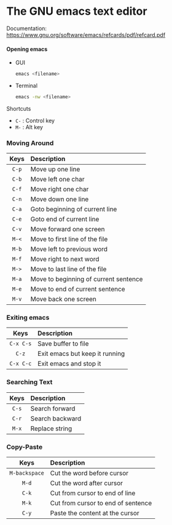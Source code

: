 # The GNU emacs text editor

Documentation: https://www.gnu.org/software/emacs/refcards/pdf/refcard.pdf

#### Opening emacs

* GUI

	```bash
	emacs <filename>
	```
		
* Terminal

	```bash
	emacs -nw <filename>
	```

Shortcuts
* ` C- ` : Control key
* ` M- ` : Alt key

### Moving Around

| Keys | Description |
| :---: | :--------- |
| ` C-p ` | Move up one line |
| ` C-b ` | Move left one char |
| ` C-f ` | Move right one char |
| ` C-n ` | Move down one line |
| ` C-a ` | Goto beginning of current line |
| ` C-e ` | Goto end of current line |
| ` C-v ` | Move forward one screen |
| ` M-< ` | Move to first line of the file |
| ` M-b ` | Move left to previous word |
| ` M-f ` | Move right to next word |
| ` M-> ` | Move to last line of the file |
| ` M-a ` | Move to beginning of current sentence |
| ` M-e ` | Move to end of current sentence |
| ` M-v ` | Move back one screen |

### Exiting emacs

| Keys | Description |
| :---: | :--------- |
| ` C-x C-s ` | Save buffer to file |
| ` C-z ` | Exit emacs but keep it running |
| ` C-x C-c ` | Exit emacs and stop it |

### Searching Text

| Keys | Description |
| :---: | :--------- |
| ` C-s ` | Search forward |
| ` C-r ` | Search backward |
| ` M-x ` | Replace string |  


### Copy-Paste

| Keys | Description |
| :---: | :--------- |
| ` M-backspace ` | Cut the word before cursor |
| ` M-d ` | Cut the word after cursor |
| ` C-k ` | Cut from cursor to end of line |
| ` M-k ` | Cut from cursor to end of sentence |
| ` C-y ` | Paste the content at the cursor |
